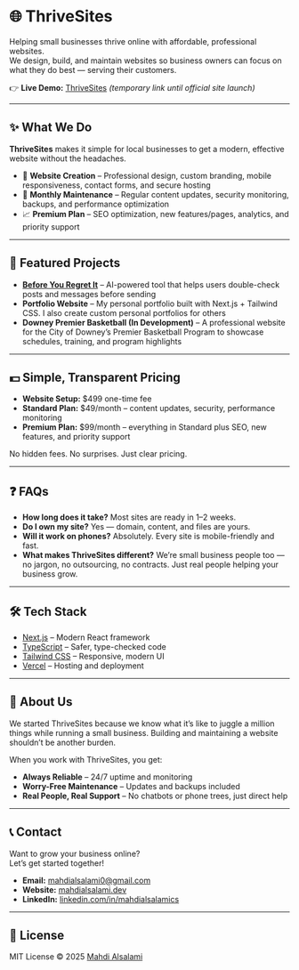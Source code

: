 # 🌐 ThriveSites

Helping small businesses thrive online with affordable, professional websites.  
We design, build, and maintain websites so business owners can focus on what they do best — serving their customers.

👉 **Live Demo:** [ThriveSites](https://before-you-regret.vercel.app/) *(temporary link until official site launch)*

---

## ✨ What We Do
**ThriveSites** makes it simple for local businesses to get a modern, effective website without the headaches.

- 🚀 **Website Creation** – Professional design, custom branding, mobile responsiveness, contact forms, and secure hosting  
- 🔄 **Monthly Maintenance** – Regular content updates, security monitoring, backups, and performance optimization  
- 📈 **Premium Plan** – SEO optimization, new features/pages, analytics, and priority support  

---

## 💼 Featured Projects
- **[Before You Regret It](https://before-you-regret.vercel.app/)** – AI-powered tool that helps users double-check posts and messages before sending  
- **Portfolio Website** – My personal portfolio built with Next.js + Tailwind CSS. I also create custom personal portfolios for others  
- **Downey Premier Basketball (In Development)** – A professional website for the City of Downey’s Premier Basketball Program to showcase schedules, training, and program highlights

---

## 💵 Simple, Transparent Pricing
- **Website Setup:** $499 one-time fee  
- **Standard Plan:** $49/month – content updates, security, performance monitoring  
- **Premium Plan:** $99/month – everything in Standard plus SEO, new features, and priority support  

No hidden fees. No surprises. Just clear pricing.

---

## ❓ FAQs
- **How long does it take?** Most sites are ready in 1–2 weeks.  
- **Do I own my site?** Yes — domain, content, and files are yours.  
- **Will it work on phones?** Absolutely. Every site is mobile-friendly and fast.  
- **What makes ThriveSites different?** We’re small business people too — no jargon, no outsourcing, no contracts. Just real people helping your business grow.

---

## 🛠️ Tech Stack
- [Next.js](https://nextjs.org/) – Modern React framework  
- [TypeScript](https://www.typescriptlang.org/) – Safer, type-checked code  
- [Tailwind CSS](https://tailwindcss.com/) – Responsive, modern UI  
- [Vercel](https://vercel.com/) – Hosting and deployment  

---

## 🙌 About Us
We started ThriveSites because we know what it’s like to juggle a million things while running a small business. Building and maintaining a website shouldn’t be another burden.  

When you work with ThriveSites, you get:  
- **Always Reliable** – 24/7 uptime and monitoring  
- **Worry-Free Maintenance** – Updates and backups included  
- **Real People, Real Support** – No chatbots or phone trees, just direct help  

---

## 📞 Contact
Want to grow your business online?  
Let’s get started together!  

- **Email:** mahdialsalami0@gmail.com  
- **Website:** [mahdialsalami.dev](https://www.mahdialsalami.dev/)  
- **LinkedIn:** [linkedin.com/in/mahdialsalamics](https://www.linkedin.com/in/mahdialsalamics)  

---

## 📄 License
MIT License © 2025 [Mahdi Alsalami](https://www.mahdialsalami.dev/)  
